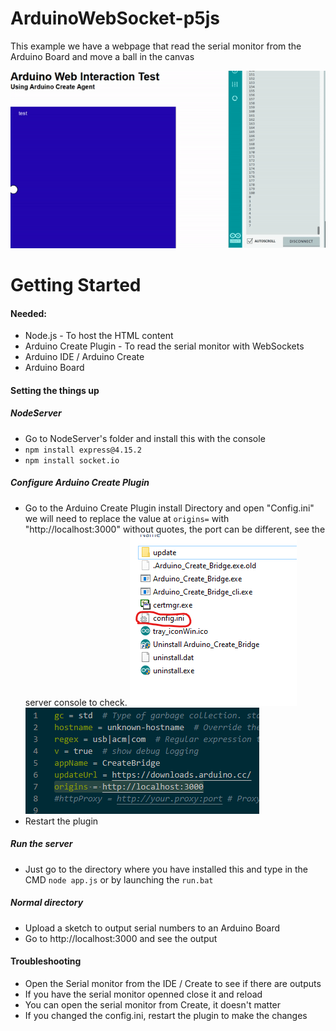 # ArduinoWebSocket-p5js
This example we have a webpage that read the serial monitor from the Arduino Board and move a ball in the canvas

![Preview](imgs/Preview.gif)


# Getting Started
#### Needed:
* Node.js - To host the HTML content
* Arduino Create Plugin - To read the serial monitor with WebSockets
* Arduino IDE / Arduino Create
* Arduino Board

#### Setting the things up
##### NodeServer
* Go to NodeServer's folder and install this with the console
* `npm install express@4.15.2`
* `npm install socket.io`

##### Configure Arduino Create Plugin
* Go to the Arduino Create Plugin install Directory and open "Config.ini" we will need to replace the value at `origins=` with "http://localhost:3000" without quotes, the port can be different, see the server console to check.
![Arduino plugin config](imgs/ArduinoPluginDirConfig.png)
![](imgs/ConfigINI.png)
* Restart the plugin
##### Run the server
* Just go to the directory where you have installed this and type in the CMD `node app.js` or by launching the `run.bat`
##### Normal directory
* Upload a sketch to output serial numbers to an Arduino Board
* Go to http://localhost:3000 and see the output

#### Troubleshooting
* Open the Serial monitor from the IDE / Create to see if there are outputs
* If you have the serial monitor openned close it and reload
* You can open the serial monitor from Create, it doesn't matter
* If you changed the config.ini, restart the plugin to make the changes

